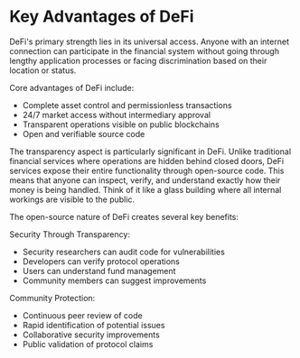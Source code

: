 # Key Advantages of DeFi

DeFi's primary strength lies in its universal access. Anyone with an internet connection can participate in the financial system without going through lengthy application processes or facing discrimination based on their location or status.

Core advantages of DeFi include:

- Complete asset control and permissionless transactions
- 24/7 market access without intermediary approval
- Transparent operations visible on public blockchains
- Open and verifiable source code

The transparency aspect is particularly significant in DeFi. Unlike traditional financial services where operations are hidden behind closed doors, DeFi services expose their entire functionality through open-source code. This means that anyone can inspect, verify, and understand exactly how their money is being handled. Think of it like a glass building where all internal workings are visible to the public.

The open-source nature of DeFi creates several key benefits:

Security Through Transparency:

- Security researchers can audit code for vulnerabilities
- Developers can verify protocol operations
- Users can understand fund management
- Community members can suggest improvements

Community Protection:

- Continuous peer review of code
- Rapid identification of potential issues
- Collaborative security improvements
- Public validation of protocol claims